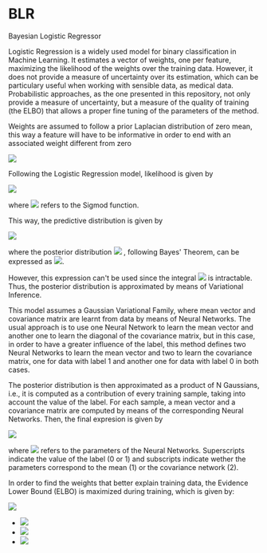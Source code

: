 # BLR
Bayesian Logistic Regressor

Logistic Regression is a widely used model for binary classification in Machine Learning. It estimates a vector of weights, one per feature, maximizing the likelihood of the weights over the training data. However, it does not provide a measure of uncertainty over its estimation, which can be particulary useful when working with sensible data, as medical data. Probabilistic approaches, as the one presented in this repository, not only provide a measure of uncertainty, but a measure of the quality of training (the ELBO) that allows a proper fine tuning of the parameters of the method.

Weights are assumed to follow a prior Laplacian distribution of zero mean, this way a feature will have to be informative in order to end with an associated weight different from zero

<img src="https://render.githubusercontent.com/render/math?math=p(\bf{w})=\prod_{d=1}^{D}Laplace(w_d|0,b)= \prod_{d=1}^{D}\frac{1}{2b}exp\left(\frac{-|w_d|}{b}\right)">

Following the Logistic Regression model, likelihood is given by

<img src="https://render.githubusercontent.com/render/math?math=p(\bf{Y}|\bf{X},\bf{w})=\prod_{n=1}^{N}p(Y_n|\bf{x}_n,\bf{w})=\prod_{n=1}^{N}\sigma(\bf{x}_n^T\bf{w})^{Y_n}(1-\sigma(\bf{x}_n^T\bf{w}))^{(1-Y_n)}">

where <img src="https://render.githubusercontent.com/render/math?math=\sigma"> refers to the Sigmod function.

This way, the predictive distribution is given by

<img src="https://render.githubusercontent.com/render/math?math=p(Y^*|\bf{x}^*)=\int p(Y^*|\bf{x}^*,\bf{w})p(\bf{w}|\bf{X},\bf{Y})d\bf{w}">

where the posterior distribution <img src="https://render.githubusercontent.com/render/math?math=p(\bf{w}|\bf{X},\bf{Y})"> , following Bayes' Theorem, can be expressed as
<img src="https://render.githubusercontent.com/render/math?math=p(\bf{w}|\bf{X},\bf{Y})=\frac{p(\bf{Y}|\bf{X},\bf{w})p(\bf{w})}{p(\bf{Y}|\bf{X})}">.

However, this expression can't be used since the integral <img src="https://render.githubusercontent.com/render/math?math=p(\bf{Y}|\bf{X})=\int p(\bf{Y}|\bf{X},\bf{w})p(\bf{w})d\bf{w}"> is intractable. Thus, the posterior distribution is approximated by means of Variational Inference. 

This model assumes a Gaussian Variational Family, where mean vector and covariance matrix are learnt from data by means of Neural Networks. The usual approach is to use one Neural Network to learn the mean vector and another one to learn the diagonal of the covariance matrix, but in this case, in order to have a greater influence of the label, this method defines two Neural Networks to learn the mean vector and two to learn the covariance matrix, one for data with label 1 and another one for data with label 0 in both cases. 

The posterior distribution is then approximated as a product of N Gaussians, i.e., it is computed as a contribution of every training sample, taking into account the value of the label. For each sample, a mean vector and a covariance matrix are computed by means of the corresponding Neural Networks. Then, the final expresion is given by  

<img src="https://render.githubusercontent.com/render/math?math=p(\bf{w}|\bf{X},\bf{Y}) \approx \prod_{n=1}^{N}N(\bf{\mu}_{\eta_1^1}(\bf{x}_n),\Sigma_{\eta_2^1}(\bf{x}_n))^{Y_n}N(\bf{\mu}_{\eta_1^0}(\bf{x}_n),\Sigma_{\eta_2^0}(\bf{x}_n))^{(1-Y_n)} = q(\bf{w}|\bf{X},\bf{Y})">

where <img src="https://render.githubusercontent.com/render/math?math=\eta"> refers to the parameters of the Neural Networks. Superscripts indicate the value of the label (0 or 1) and subscripts indicate wether the parameters correspond to the mean (1) or the covariance network (2). 

In order to find the weights that better explain training data, the Evidence Lower Bound (ELBO) is maximized during training, which is given by:

 <img src="https://render.githubusercontent.com/render/math?math=\int q(\bf{w}|\bf{X},\bf{Y})\log\frac{p(\bf{Y}|\bf{X},\bf{w})p(\bf{w})}{q(\bf{w}|\bf{X},\bf{Y})}d\bf{w} = \mathbb{E}_{q}\bigg[\log\frac{p(\bf{Y}|\bf{X},\bf{w})p(\bf{w})}{q(\bf{w}|\bf{X},\bf{Y})}\bigg] = \mathbb{E}_{q}\bigg[\log p(\bf{Y}|\bf{X},\bf{w})\bigg] %2B \mathbb{E}_{q}\bigg[\log p(\bf{w})\bigg] - \mathbb{E}_{q}\bigg[\log q(\bf{w}|\bf{X},\bf{Y})\bigg]">
 
 * <img src="https://render.githubusercontent.com/render/math?math=\mathbb{E}_{q}\bigg[\log p(\bf{Y}|\bf{X},\bf{w})\bigg]=\mathbb{E}_{q}\bigg[\sum_{n=1}^N Y_n\left(\log\sigma(\bf{x}_n^T\bf{w})\right) %2B (1-Y_n)\left(1-\log\sigma(\bf{x}_n^T\bf{w})\right) \bigg] = \mathbb{E}_{q}\bigg[\sum_{n=1}^N\big[-\log(1%2B\exp(-\bf{x}_n^T\bf{w})) %2B (1-Y_n)(-\bf{x}_n^T\bf{w})\big]\bigg]">
 
 *  <img src="https://render.githubusercontent.com/render/math?math=\mathbb{E}_{q}\bigg[\log p(\bf{w})\bigg] = \mathbb{E}_{q}\bigg[-\sum_{d=1}^{D}\big[\log(2b)%2B\frac{|w_d|}{b}\big]\bigg]">
 
 * <img src="https://render.githubusercontent.com/render/math?math=\mathbb{E}_{q}\bigg[\log q(\bf{w}|\bf{X},\bf{Y})\bigg] = \mathbb{E}_{q}\bigg[\log(N(\bf{\mu}_{\eta_1}(\bf{X},\bf{Y}), \Sigma_{\eta_2}(\bf{X},\bf{Y})))] = \mathbb{E}_{q}\bigg[-\frac{1}{2}\log(det(2\pi\Sigma_{\eta_2}(\bf{X},\bf{Y})))-\frac{1}{2}(\bf{w}-\bf{\mu}_{\eta_1}(\bf{X},\bf{Y}))^T\Sigma_{\eta_2}^{-1}(\bf{X},\bf{Y})(\bf{w}-\bf{\mu}_{\eta_1}(\bf{X},\bf{Y}))\bigg]">
